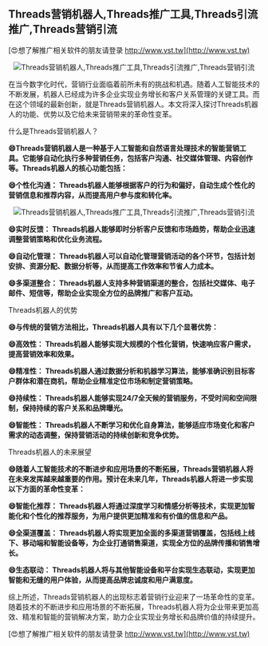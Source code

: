 ## **Threads营销机器人,Threads推广工具,Threads引流推广,Threads营销引流**

[😍想了解推广相关软件的朋友请登录 http://www.vst.tw](http://www.vst.tw)

 <center><img src="https://vst.tw/MP4/tuiguang/png/1.png" alt="Threads营销机器人,Threads推广工具,Threads引流推广,Threads营销引流"></center>

在当今数字化时代，营销行业面临着前所未有的挑战和机遇。随着人工智能技术的不断发展，机器人已经成为许多企业实现业务增长和客户关系管理的关键工具。而在这个领域的最新创新，就是Threads营销机器人。本文将深入探讨Threads机器人的功能、优势以及它给未来营销带来的革命性变革。

什么是Threads营销机器人？

**😄Threads营销机器人是一种基于人工智能和自然语言处理技术的智能营销工具。它能够自动化执行多种营销任务，包括客户沟通、社交媒体管理、内容创作等。Threads机器人的核心功能包括：**

**😄个性化沟通： Threads机器人能够根据客户的行为和偏好，自动生成个性化的营销信息和推荐内容，从而提高用户参与度和转化率。**

 <center><img src="https://vst.tw/MP4/tuiguang/png/5.png" alt="Threads营销机器人,Threads推广工具,Threads引流推广,Threads营销引流"></center>

**😄实时反馈： Threads机器人能够即时分析客户反馈和市场趋势，帮助企业迅速调整营销策略和优化业务流程。**

**😄自动化管理： Threads机器人可以自动化管理营销活动的各个环节，包括计划安排、资源分配、数据分析等，从而提高工作效率和节省人力成本。**

**😄多渠道整合： Threads机器人支持多种营销渠道的整合，包括社交媒体、电子邮件、短信等，帮助企业实现全方位的品牌推广和客户互动。**

Threads机器人的优势

**😄与传统的营销方法相比，Threads机器人具有以下几个显著优势：**

**😄高效性： Threads机器人能够实现大规模的个性化营销，快速响应客户需求，提高营销效率和效果。**

**😄精准性： Threads机器人通过数据分析和机器学习算法，能够准确识别目标客户群体和潜在商机，帮助企业精准定位市场和制定营销策略。**

**😄持续性： Threads机器人能够实现24/7全天候的营销服务，不受时间和空间限制，保持持续的客户关系和品牌曝光。**

**😄智能性： Threads机器人不断学习和优化自身算法，能够适应市场变化和客户需求的动态调整，保持营销活动的持续创新和竞争优势。**

Threads机器人的未来展望

**😄随着人工智能技术的不断进步和应用场景的不断拓展，Threads营销机器人将在未来发挥越来越重要的作用。预计在未来几年，Threads机器人将进一步实现以下方面的革命性变革：**

**😄智能化推荐： Threads机器人将通过深度学习和情感分析等技术，实现更加智能化和个性化的推荐服务，为用户提供更加精准和有价值的信息和产品。**

**😄全渠道覆盖： Threads机器人将实现更加全面的多渠道营销覆盖，包括线上线下、移动端和智能设备等，为企业打通销售渠道，实现全方位的品牌传播和销售增长。**

**😄生态联动： Threads机器人将与其他智能设备和平台实现生态联动，实现更加智能和无缝的用户体验，从而提高品牌忠诚度和用户满意度。**

综上所述，Threads营销机器人的出现标志着营销行业迎来了一场革命性的变革。随着技术的不断进步和应用场景的不断拓展，Threads机器人将为企业带来更加高效、精准和智能的营销解决方案，助力企业实现业务增长和品牌价值的持续提升。

[😍想了解推广相关软件的朋友请登录 http://www.vst.tw](http://www.vst.tw)



